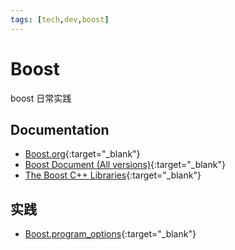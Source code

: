 ```yaml
---
tags: [tech,dev,boost]
---
```


# Boost

boost 日常实践

## Documentation

- [Boost.org](https://www.boost.org/){:target="_blank"}
- [Boost Document (All versions)](https://www.boost.org/doc/){:target="_blank"}
- [The Boost C++ Libraries](https://theboostcpplibraries.com/){:target="_blank"}

## 实践

- [Boost.program_options](https://github.com/xiongjia/recycle.bin/tree/master/scratch/boost/program-options){:target="_blank"}
